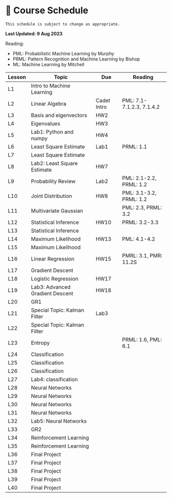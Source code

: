 # 📆 Course Schedule

```{note}
This schedule is subject to change as appropriate.
```
**Last Updated: 9 Aug 2023**

Reading: 
- PML: Probabilistic Machine Learning by Murphy
- PRML: Pattern Recognition and Machine Learning by Bishop 
- ML: Machine Learning by Mitchell

**Lesson**|  **Topic**                        | **Due**      | **Reading**
----------|-----------------------------------|--------------|-----------------
 L1       | Intro to Machine Learning         |              |           
 L2       | Linear Algebra                    | Cadet Intro  | PML: 7.1-7.1.2.3, 7.1.4.2 
 L3       | Basis and eigenvectors            | HW2          |           
 L4       | Eigenvalues                       | HW3          |           
 L5       | Lab1: Python and numpy            | HW4          |           
 L6       | Least Square Estimate             | Lab1         | PRML: 1.1          
 L7       | Least Square Estimate             |              |           
 L8       | Lab2: Least Square Estimate       | HW7          |           
 L9       | Probability Review                | Lab2         | PML: 2.1-2.2, PRML: 1.2           
 L10      | Joint Distribution                | HW8          | PML: 3.1-3.2, PRML: 1.2   
 L11      | Multivariate Gaussian             |              | PML: 2.3, PRML: 3.2   
 L12      | Statistical Inference             | HW10         | PRML: 3.2-3.3    
 L13      | Statistical Inference             |              |     
 L14      | Maximum Likelihood                | HW13         | PML: 4.1-4.2  
 L15      | Maximum Likelihood                |              |    
 L16      | Linear Regression                 | HW15         | PMRL: 3.1, PMR: 11.2S   
 L17      | Gradient Descent                  |              |    
 L18      | Logistic Regression               | HW17         |    
 L19      | Lab3: Advanced Gradient Descent   | HW18         |    
 L20      | GR1                               |              |    
 L21      | Special Topic: Kalman Filter      | Lab3         |
 L22      | Special Topic: Kalman Filter      |              |
 L23      | Entropy                           |              | PRML: 1.6, PML: 6.1
 L24      | Classification                    |              |    
 L25      | Classification                    |              |    
 L26      | Classification                    |              |    
 L27      | Lab4: classification              |              |    
 L28      | Neural Networks                   |              |    
 L29      | Neural Networks                   |              |    
 L30      | Neural Networks                   |              |    
 L31      | Neural Networks                   |              |   
 L32      | Lab5: Neural Networks             |              |
 L33      | GR2                               |              |
 L34      | Reinforcement Learning            |              |
 L35      | Reinforcement Learning            |              |
 L36      | Final Project                     |              |
 L37      | Final Project                     |              |
 L38      | Final Project                     |              |
 L39      | Final Project                     |              |
 L40      | Final Project                     |              |
